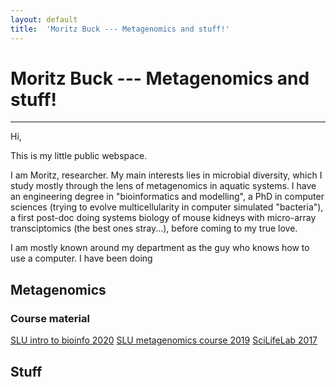 ```yaml
---
layout: default
title:  'Moritz Buck --- Metagenomics and stuff!'
---
```



# Moritz Buck --- Metagenomics and stuff!
---

Hi,

This is my little public webspace.

I am Moritz, researcher. My main interests lies in microbial diversity, which I study mostly through the lens of metagenomics in aquatic systems. I have an engineering degree in "bioinformatics and modelling", a PhD in computer sciences (trying to evolve multicellularity in computer simulated "bacteria"), a first post-doc doing systems biology of mouse kidneys with micro-array transciptomics (the best ones stray...), before coming to my true love.

I am mostly known around my department as the guy who knows how to use a computer. I have been doing

## Metagenomics

### Course material

[SLU intro to bioinfo 2020](SLU_intro2bioinfo_2020/index.md)
[SLU metagenomics course 2019](SLU_basics_of_metagenomics_analysis_2019/index.md)
[SciLifeLab 2017](https://scilifelab.github.io/courses/Metagenomics/1711/)


## Stuff

